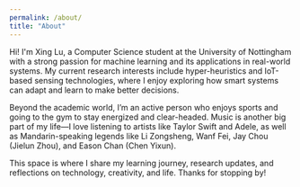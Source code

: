 ```yaml
---
permalink: /about/
title: "About"
---
```


Hi! I'm Xing Lu, a Computer Science student at the University of Nottingham with a strong passion for machine learning and its applications in real-world systems. My current research interests include hyper-heuristics and IoT-based sensing technologies, where I enjoy exploring how smart systems can adapt and learn to make better decisions.

Beyond the academic world, I’m an active person who enjoys sports and going to the gym to stay energized and clear-headed. Music is another big part of my life—I love listening to artists like Taylor Swift and Adele, as well as Mandarin-speaking legends like Li Zongsheng, Wanf Fei, Jay Chou (Jielun Zhou), and Eason Chan (Chen Yixun).

This space is where I share my learning journey, research updates, and reflections on technology, creativity, and life. Thanks for stopping by!